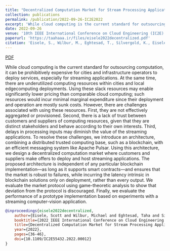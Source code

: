 ```yaml
---
title: "Decentralized Computation Market for Stream Processing Applications"
collection: publications
permalink: /publication/2022-09-26-IC2E2022
excerpt: 'While cloud computing is the current standard for outsourcing computation, it can be prohibitively expensive for cities and infrastructure operators to deploy services, especially for streaming applications. At the same time, there are underutilized computing resources within cities and local edgecomputing deployments. Using these slack resources may enable significantly lower pricing than comparable cloud computing; such resources would incur minimal marginal expenditure since their deployment and operation are mostly sunk costs. However, there are challenges associated with using these resources. First, they are not effectively aggregated or provisioned. Second, there is a lack of trust between customers and suppliers of computing resources, given that they are distinct stakeholders and behave according to their own interests. Third, delays in processing inputs may diminish the value of the streaming applications. To resolve these challenges, we introduce an architecture, combining a distributed trusted computing base, such as a blockchain, with an efficient messaging system like Apache Pulsar. Using this architecture, we design a decentralized computation market where customers and suppliers make offers to deploy and host streaming applications. The proposed architecture is independent of any particular blockchain implementation—as long as it supports smart contracts—and ensures that the market is robust to failures, while incurring the latency intrinsic in blockchain solutions only on deployment, rather than every output. We evaluate the market protocol using game-theoretic analysis to show that deviation from the protocol is discouraged. Finally, we evaluate the performance of a prototype implementation based on experiments with a streaming computer-vision application.'
date: 2022-09-26
venue: '10th IEEE International Conference on Cloud Engineering (IC2E)'
paperurl: 'https://taahaaa.ir/files/eisele2022decentralized.pdf'
citation: 'Eisele, S., Wilbur, M., Eghtesad, T., Silvergold, K., Eisele, F., Mukhopadhyay, A., Laszka, A. and Dubey, A., 2022, September. Decentralized Computation Market for Stream Processing Applications. In 2022 IEEE International Conference on Cloud Engineering (IC2E) (pp. 36-46). IEEE.'
---
```


<a href='{{site.url}}/files/eisele2022decentralized.pdf' class='btn' title='Download PDF'><i class='fab fa-file-pdf'></i><span> PDF</span></a>

While cloud computing is the current standard for outsourcing computation, it can be prohibitively expensive for cities and infrastructure operators to deploy services, especially for streaming applications. At the same time, there are underutilized computing resources within cities and local edgecomputing deployments. Using these slack resources may enable significantly lower pricing than comparable cloud computing; such resources would incur minimal marginal expenditure since their deployment and operation are mostly sunk costs. However, there are challenges associated with using these resources. First, they are not effectively aggregated or provisioned. Second, there is a lack of trust between customers and suppliers of computing resources, given that they are distinct stakeholders and behave according to their own interests. Third, delays in processing inputs may diminish the value of the streaming applications. To resolve these challenges, we introduce an architecture, combining a distributed trusted computing base, such as a blockchain, with an efficient messaging system like Apache Pulsar. Using this architecture, we design a decentralized computation market where customers and suppliers make offers to deploy and host streaming applications. The proposed architecture is independent of any particular blockchain implementation—as long as it supports smart contracts—and ensures that the market is robust to failures, while incurring the latency intrinsic in blockchain solutions only on deployment, rather than every output. We evaluate the market protocol using game-theoretic analysis to show that deviation from the protocol is discouraged. Finally, we evaluate the performance of a prototype implementation based on experiments with a streaming computer-vision application.

```bibtex
@inproceedings{eisele2022decentralized,
	author={Eisele, Scott and Wilbur, Michael and Eghtesad, Taha and Silvergold, Kevin and Eisele, Fred and Mukhopadhyay, Ayan and Laszka, Aron and Dubey, Abhishek},
	booktitle={2022 IEEE International Conference on Cloud Engineering (IC2E)}, 
	title={Decentralized Computation Market for Stream Processing Applications}, 
	year={2022},
	pages={36-46},
	doi={10.1109/IC2E55432.2022.00012}
}
```